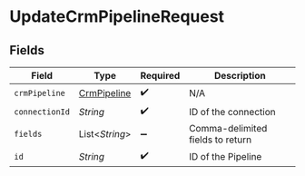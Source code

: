 # UpdateCrmPipelineRequest


## Fields

| Field                                             | Type                                              | Required                                          | Description                                       |
| ------------------------------------------------- | ------------------------------------------------- | ------------------------------------------------- | ------------------------------------------------- |
| `crmPipeline`                                     | [CrmPipeline](../../models/shared/CrmPipeline.md) | :heavy_check_mark:                                | N/A                                               |
| `connectionId`                                    | *String*                                          | :heavy_check_mark:                                | ID of the connection                              |
| `fields`                                          | List\<*String*>                                   | :heavy_minus_sign:                                | Comma-delimited fields to return                  |
| `id`                                              | *String*                                          | :heavy_check_mark:                                | ID of the Pipeline                                |